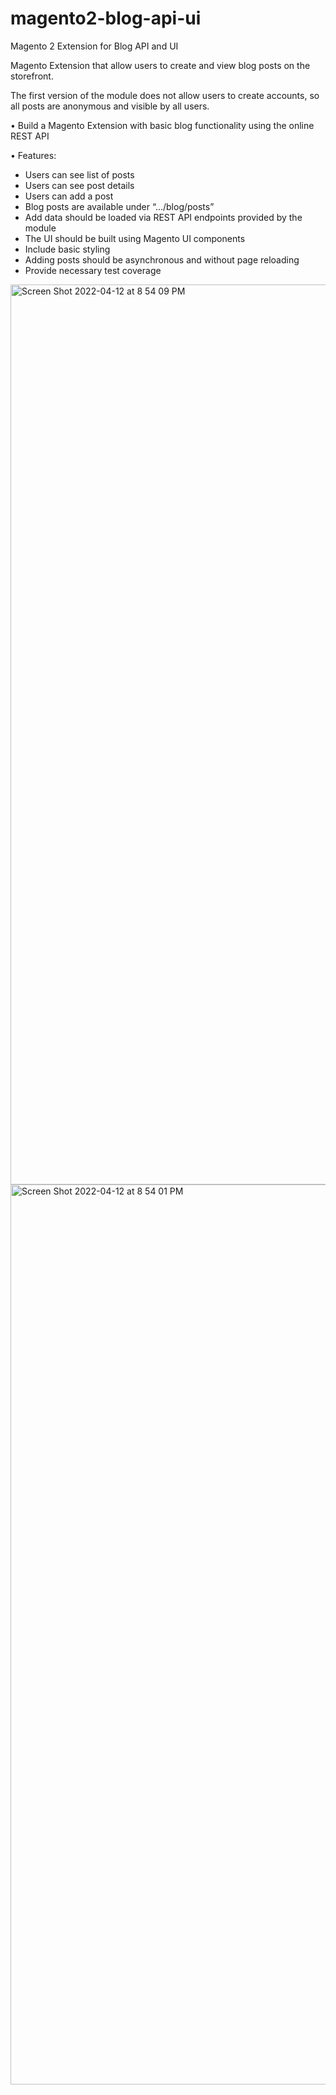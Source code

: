 # magento2-blog-api-ui
Magento 2 Extension for Blog API and UI

Magento Extension that allow users to create and view blog posts on the storefront. 

The
first version of the module does not allow users to create accounts, so all posts are anonymous and
visible by all users.

• Build a Magento Extension with basic blog functionality using the online REST API

• Features:
- Users can see list of posts
- Users can see post details
- Users can add a post
- Blog posts are available under “.../blog/posts”
- Add data should be loaded via REST API endpoints provided by the module
- The UI should be built using Magento UI components
- Include basic styling
- Adding posts should be asynchronous and without page reloading
- Provide necessary test coverage


<img width="1440" alt="Screen Shot 2022-04-12 at 8 54 09 PM" src="https://user-images.githubusercontent.com/646650/163033530-95a90f00-9af3-4a9c-a299-7ef46d9f49ac.png">
<img width="1440" alt="Screen Shot 2022-04-12 at 8 54 01 PM" src="https://user-images.githubusercontent.com/646650/163033541-09e9ce4c-7473-42b1-8914-f77a1dd7b043.png">

